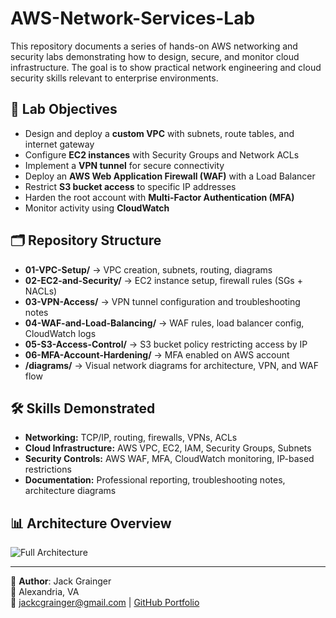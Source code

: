 # AWS-Network-Services-Lab


This repository documents a series of hands-on AWS networking and security labs demonstrating how to design, secure, and monitor cloud infrastructure. The goal is to show practical network engineering and cloud security skills relevant to enterprise environments.

## 🚀 Lab Objectives
- Design and deploy a **custom VPC** with subnets, route tables, and internet gateway
- Configure **EC2 instances** with Security Groups and Network ACLs
- Implement a **VPN tunnel** for secure connectivity
- Deploy an **AWS Web Application Firewall (WAF)** with a Load Balancer
- Restrict **S3 bucket access** to specific IP addresses
- Harden the root account with **Multi-Factor Authentication (MFA)**
- Monitor activity using **CloudWatch**

## 🗂️ Repository Structure
- **01-VPC-Setup/** → VPC creation, subnets, routing, diagrams
- **02-EC2-and-Security/** → EC2 instance setup, firewall rules (SGs + NACLs)
- **03-VPN-Access/** → VPN tunnel configuration and troubleshooting notes
- **04-WAF-and-Load-Balancing/** → WAF rules, load balancer config, CloudWatch logs
- **05-S3-Access-Control/** → S3 bucket policy restricting access by IP
- **06-MFA-Account-Hardening/** → MFA enabled on AWS account
- **/diagrams/** → Visual network diagrams for architecture, VPN, and WAF flow

## 🛠️ Skills Demonstrated
- **Networking:** TCP/IP, routing, firewalls, VPNs, ACLs
- **Cloud Infrastructure:** AWS VPC, EC2, IAM, Security Groups, Subnets
- **Security Controls:** AWS WAF, MFA, CloudWatch monitoring, IP-based restrictions
- **Documentation:** Professional reporting, troubleshooting notes, architecture diagrams

## 📊 Architecture Overview
![Full Architecture](./diagrams/full-architecture.png)


---

👤 **Author**: Jack Grainger  
📍 Alexandria, VA  
📧 jackcgrainger@gmail.com | [GitHub Portfolio](https://github.com/jackgrainger) 
